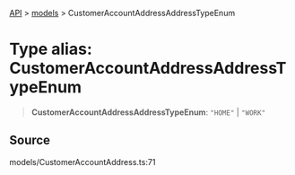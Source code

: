 [API](../../index.md) > [models](../index.md) > CustomerAccountAddressAddressTypeEnum

# Type alias: CustomerAccountAddressAddressTypeEnum

> **CustomerAccountAddressAddressTypeEnum**: `"HOME"` \| `"WORK"`

## Source

models/CustomerAccountAddress.ts:71
